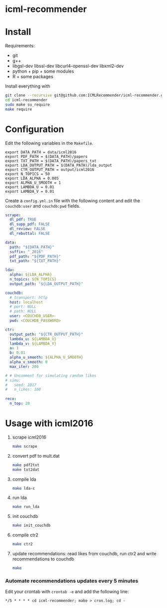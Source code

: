 # icml-recommender

# Install

Requirements:

- git
- g++
- libgsl-dev libssl-dev libcurl4-openssl-dev libxml2-dev
- python + pip + some modules
- R + some packages

Install everything with

```sh
git clone --recursive git@github.com:ICMLRecommender/icml-recommender.git
cd icml-recommender
sudo make su_require
make require
```

# Configuration

Edit the following variables in the `Makefile`.

```make
export DATA_PATH = data/icml2016
export PDF_PATH = $(DATA_PATH)/papers
export TXT_PATH = $(DATA_PATH)/papers_txt
export LDA_OUTPUT_PATH = $(DATA_PATH)/lda_output
export CTR_OUTPUT_PATH = output/icml2016
export N_TOPICS = 50
export LDA_ALPHA = 0.005
export ALPHA_U_SMOOTH = 1
export LAMBDA_U = 0.01
export LAMBDA_V = 0.01
```

Create a `config.yml.in` file with the following content and edit the `couchdb:user` and `couchdb:pwd` fields.

```yaml
scrape:
  dl_pdf: TRUE
  dl_supp_pdf: FALSE
  dl_review: FALSE
  dl_rebuttal: FALSE

data: 
  path: "${DATA_PATH}"
  suffix: "_2016"
  pdf_path: "${PDF_PATH}"
  txt_path: "${TXT_PATH}"

lda:
  alpha: ${LDA_ALPHA}
  n_topics: ${N_TOPICS}
  output_path: "${LDA_OUTPUT_PATH}"

couchdb:
  # transport: http
  host: localhost
  # port: NULL
  # path: NULL
  user: <COUCHDB_USER>
  pwd: <COUCHDB_PASSWORD>

ctr:
  output_path: "${CTR_OUTPUT_PATH}"
  lambda_u: ${LAMBDA_U}
  lambda_v: ${LAMBDA_V}
  a: 1
  b: 0.01
  alpha_u_smooth: ${ALPHA_U_SMOOTH}
  alpha_v_smooth: 0
  max_iter: 200

# # Uncomment for simulating random likes
# simu:
#   seed: 2017
#   n_likes: 100
  
reco:
  n_top: 20
```

# Usage with icml2016

1. scrape icml2016

    ```sh
    make scrape
    ```

2. convert pdf to mult.dat
    
    ```sh
    make pdf2txt
    make txt2dat
    ```

3. compile lda
    
    ```sh
    make lda-c
    ```
    
4. run lda

    ```sh
    make run_lda
    ```

5. init couchdb

    ```sh
    make init_couchdb
    ```

6. compile ctr2
    
    ```sh
    make ctr2
    ```

7. update recommendations: read likes from couchdb, run ctr2 and write recommendations to couchdb

    ```sh
    make
    ```

### Automate recommendations updates every 5 minutes

Edit your crontab with `crontab -e` and add the following line:

```
*/5 * * * * cd icml-recommender; make > cron.log; cd -
```
